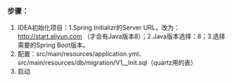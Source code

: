 ### 步骤：
1. IDEA初始化项目：1.Spring Initializr的Server URL，改为：http://start.aliyun.com （才会有Java版本8）；2.Java版本选择：8；3.选择需要的Spring Boot版本。
2. 配置：src/main/resources/application.yml、src/main/resources/db/migration/V1__Init.sql（quartz用的表）
3. 启动